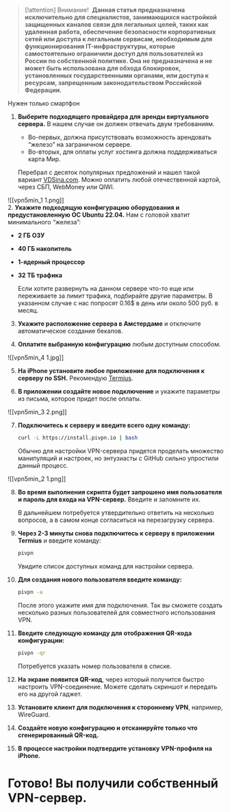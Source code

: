 > [!attention] Внимание! 
> **Данная статья предназначена исключительно для специалистов, занимающихся настройкой защищенных каналов связи для легальных целей, таких как удаленная работа, обеспечение безопасности корпоративных сетей или доступа к легальным сервисам, необходимым для функционирования IT-инфраструктуры, которые самостоятельно ограничили доступ для пользователей из России по собственной политике. Она не предназначена и не может быть использована для обхода блокировок, установленных государственными органами, или доступа к ресурсам, запрещенным законодательством Российской Федерации.**

Нужен только смартфон 
1. **Выберите подходящего провайдера для аренды виртуального сервера.** В нашем случае он должен отвечать двум требованиям.

    - Во-первых, должна присутствовать возможность арендовать “железо” на заграничном сервере.
    - Во-вторых, для оплаты услуг хостинга должна поддерживаться карта Мир.

    Перебрал с десяток популярных предложений и нашел такой вариант [VDSina.com](vdsina.com). Можно оплатить любой отечественной картой, через СБП, WebMoney или QIWI. 

 ![[vpn5min_1 1.png]]   
2. **Укажите подходящую конфигурацию оборудования и предустановленную ОС Ubuntu 22.04.** Нам с головой хватит минимального “железа”:

- **2 ГБ ОЗУ**
- **40 ГБ накопитель**
- **1-ядерный процессор**
- **32 ТБ трафика**

	Если хотите развернуть на данном сервере что-то еще или переживаете за лимит трафика, подбирайте другие параметры. В указанном случае с нас попросят 0.16$  в день или около 500 руб. в месяц.

3. **Укажите расположение сервера в Амстердаме** и отключите автоматическое создание бекапов.

4. **Оплатите выбранную конфигурацию** любым доступным способом.

![[vpn5min_4 1.jpg]]

5. **На iPhone установите любое приложение для подключения к серверу по SSH.** Рекомендую [Termius](https://apps.apple.com/ru/app/termius-terminal-ssh-client/id549039908).

6. **В приложении создайте новое подключение** и укажите параметры из письма, которое придет после оплаты.

![[vpn5min_3 2.png]]

7. **Подключитесь к серверу и введите всего одну команду:**

    ```bash
    curl -L https://install.pivpn.io | bash
    ```

    Обычно для настройки VPN-сервера придется проделать множество манипуляций и настроек, но энтузиасты с GitHub сильно упростили данный процесс.

![[vpn5min_2 1.png]]

8. **Во время выполнения скрипта будет запрошено имя пользователя и пароль для входа на VPN-сервер.** Введите и запомните их.

    В дальнейшем потребуется утвердительно ответить на несколько вопросов, а в самом конце согласиться на перезагрузку сервера.

9. **Через 2-3 минуты снова подключитесь к серверу в приложении Termius** и введите команду:

    ```bash
    pivpn
    ```

    Увидите список доступных команд для настройки сервера.

10. **Для создания нового пользователя введите команду:**

    ```bash
    pivpn -a
    ```

    После этого укажите имя для подключения. Так вы сможете создать несколько разных пользователей для совместного использования VPN.

11. **Введите следующую команду для отображения QR-кода конфигурации:**

    ```bash
    pivpn -qr
    ```

    Потребуется указать номер пользователя в списке.

12. **На экране появится QR-код**, через который получится быстро настроить VPN-соединение. Можете сделать скриншот и передать его на другой гаджет.

13. **Установите клиент для подключения к стороннему VPN**, например, WireGuard.

14. **Создайте новую конфигурацию и отсканируйте только что сгенерированный QR-код.**

15. **В процессе настройки подтвердите установку VPN-профиля на iPhone.**

# **Готово!** Вы получили собственный VPN-сервер.
